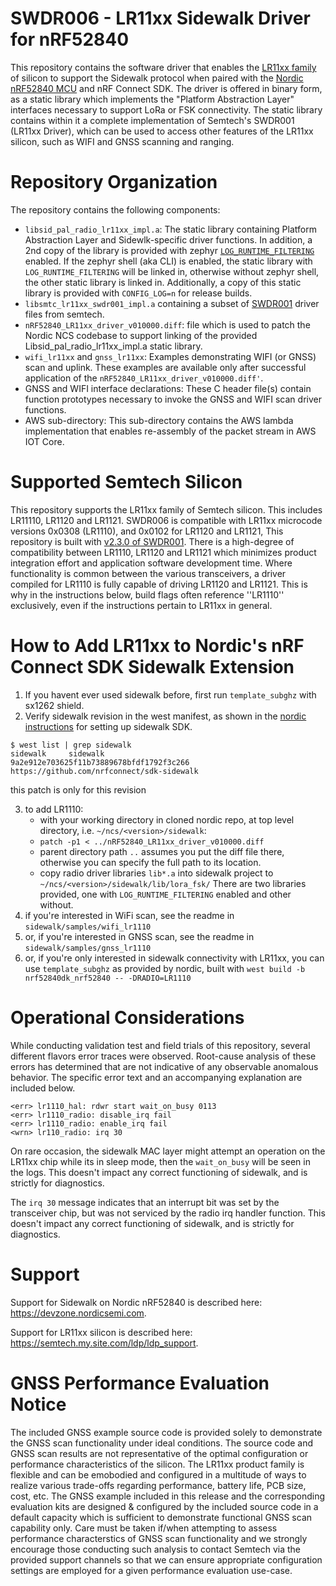 # SWDR006 - LR11xx Sidewalk Driver for nRF52840

This repository contains the software driver that enables the [LR11xx family](https://www.semtech.com/products/wireless-rf/lora-edge) of silicon to support the Sidewalk protocol when paired with the [Nordic nRF52840 MCU](https://www.nordicsemi.com/Products/Development-hardware/nrf52840-dk) and nRF Connect SDK. The driver is offered in binary form, as a static library which implements the "Platform Abstraction Layer" interfaces necessary to support LoRa or FSK connectivity. The static library contains within it a complete implementation of Semtech's SWDR001 (LR11xx Driver), which can be used to access other features of the LR11xx silicon, such as WIFI and GNSS scanning and ranging.

# Repository Organization
The repository contains the following components:  
* ``libsid_pal_radio_lr11xx_impl.a``: The static library containing Platform Abstraction Layer and Sidewlk-specific driver functions.  In addition, a 2nd copy of the library is provided with zephyr [``LOG_RUNTIME_FILTERING``](https://docs.zephyrproject.org/latest/kconfig.html#CONFIG_LOG_RUNTIME_FILTERING) enabled.   If the zephyr shell (aka CLI) is enabled, the static library with ``LOG_RUNTIME_FILTERING`` will be linked in, otherwise without zephyr shell, the other static library is linked in.    Additionally, a copy of this static library is provided with ``CONFIG_LOG=n`` for release builds.
* ``libsmtc_lr11xx_swdr001_impl.a`` containing a subset of [SWDR001](https://github.com/Lora-net/SWDR001) driver files from semtech.
* ``nRF52840_LR11xx_driver_v010000.diff``: file which is used to patch the Nordic NCS codebase to support linking of the provided Libsid_pal_radio_lr11xx_impl.a static library.
* ``wifi_lr11xx`` and ``gnss_lr11xx``: Examples demonstrating WIFI (or GNSS) scan and uplink. These examples are available only after successful application of the ``nRF52840_LR11xx_driver_v010000.diff'``. 
* GNSS and WIFI interface declarations: These C header file(s) contain function prototypes necessary to invoke the GNSS and WIFI scan driver functions. 
* AWS sub-directory: This sub-directory contains the AWS lambda implementation that enables re-assembly of the packet stream in AWS IOT Core.

# Supported Semtech Silicon
 This repository supports the LR11xx family of Semtech silicon. This includes LR11110, LR1120 and LR1121. SWDR006 is compatible with LR11xx microcode versions 0x0308 (LR1110), and 0x0102 for LR1120 and LR1121, This repository is built with [v2.3.0 of SWDR001](https://github.com/Lora-net/SWDR001). There is a high-degree of compatibility between LR1110, LR1120 and LR1121 which minimizes product integration effort and application software development time. Where functionality is common between the various transceivers, a driver compiled for LR1110 is fully capable of driving LR1120 and LR1121. This is why in the instructions below, build flags often reference ''LR1110'' exclusively, even if the instructions pertain to LR11xx in general. 

# How to Add LR11xx to Nordic's nRF Connect SDK Sidewalk Extension

 1. If you havent ever used sidewalk before, first run ``template_subghz`` with sx1262 shield.
 2. Verify sidewalk revision in the west manifest, as shown in the [nordic instructions](https://nrfconnect.github.io/sdk-sidewalk/setting_up_sidewalk_environment/setting_up_sdk.html) for setting up sidewalk SDK.
```
$ west list | grep sidewalk
sidewalk     sidewalk                     9a2e912e703625f11b73889678bfdf1792f3c266 https://github.com/nrfconnect/sdk-sidewalk
```
this patch is only for this revision

 3. to add LR1110:
     * with your working directory in cloned nordic repo, at top level directory, i.e. ``~/ncs/<version>/sidewalk``:
     * ``patch -p1 < ../nRF52840_LR11xx_driver_v010000.diff``
     *  parent directory path `..` assumes you put the diff file there, otherwise you can specify the full path to its location.
     * copy radio driver libraries ``lib*.a`` into sidewalk project to ``~/ncs/<version>/sidewalk/lib/lora_fsk/``  There are two libraries provided, one with ``LOG_RUNTIME_FILTERING`` enabled and other without.
 4. if you're interested in WiFi scan, see the readme in ``sidewalk/samples/wifi_lr1110``
 5. or, if you're interested in GNSS scan, see the readme in ``sidewalk/samples/gnss_lr1110``
 6. or, if you're only interested in sidewalk connectivity with LR11xx, you can use ``template_subghz`` as provided by nordic, built with ``west build -b nrf52840dk_nrf52840 -- -DRADIO=LR1110``

# Operational Considerations
While conducting validation test and field trials of this repository, several different flavors error traces were observed. Root-cause analysis of these errors has determined that are not indicative of any observable anomalous behavior. The specific error text and an accompanying explanation are included below.
 ```
 <err> lr1110_hal: rdwr start wait_on_busy 0113
 <err> lr1110_radio: disable_irq fail
 <err> lr1110_radio: enable_irq fail
 <wrn> lr110_radio: irq 30
 ```
On rare occasion, the sidewalk MAC layer might attempt an operation on the LR11xx chip while its in sleep mode, then the ``wait_on_busy`` will be seen in the logs. This doesn't impact any correct functioning of sidewalk, and is strictly for diagnostics.

The ``irq 30`` message indicates that an interrupt bit was set by the transceiver chip, but was not serviced by the radio irq handler function.  This doesn't impact any correct functioning of sidewalk, and is strictly for diagnostics.

# Support
Support for Sidewalk on Nordic nRF52840 is described here:  https://devzone.nordicsemi.com.

Support for LR11xx silicon is described here: https://semtech.my.site.com/ldp/ldp_support. 

# GNSS Performance Evaluation Notice

The included GNSS example source code is provided solely to demonstrate the GNSS scan functionality under ideal conditions. 
The source code and GNSS scan results are not representative of the optimal configuration or performance characteristics 
of the silicon. The LR11xx product family is flexible and can be emobodied and configured in a multitude of ways to realize 
various trade-offs regarding
performance, battery life, PCB size, cost, etc. The GNSS example included in this release and the corresponding evaluation 
kits are designed & configured by the included source code in a default capacity which is sufficient to demonstrate functional
GNSS scan capability only. Care must be taken if/when attempting to assess performance characterstics of GNSS scan functionality 
and we strongly encourage those conducting such analysis to contact Semtech via the provided support channels so that we can 
ensure appropriate configuration settings are employed for a given performance evaluation use-case.
